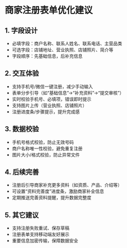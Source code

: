 # 商家注册表单优化建议

## 1. 字段设计
- 必填字段：商户名称、联系人姓名、联系电话、主营品类
- 可选字段：店铺地址、营业执照、店铺照片、简介等
- 字段顺序：先基础信息，后补充信息

## 2. 交互体验
- 支持手机号/微信一键注册，减少手动输入
- 表单分步引导（如“基础信息”→“补充资料”→“提交审核”）
- 实时校验手机号、必填项，错误即时提示
- 支持图片上传（营业执照、店铺照片）
- 注册进度条/步骤提示，提升完成感

## 3. 数据校验
- 手机号格式校验，防止无效号码
- 商户名称唯一性校验，避免重复注册
- 图片大小/格式校验，防止异常文件

## 4. 后续完善
- 注册后引导商家补充更多资料（如资质、产品、介绍等）
- 可设置“资料完善度”进度条，激励商家补全信息
- 定期推送完善资料提醒，提升数据完整度

## 5. 其它建议
- 支持注册失败重试、保存草稿
- 注册表单支持移动端友好展示
- 重要信息加密传输，保障数据安全 